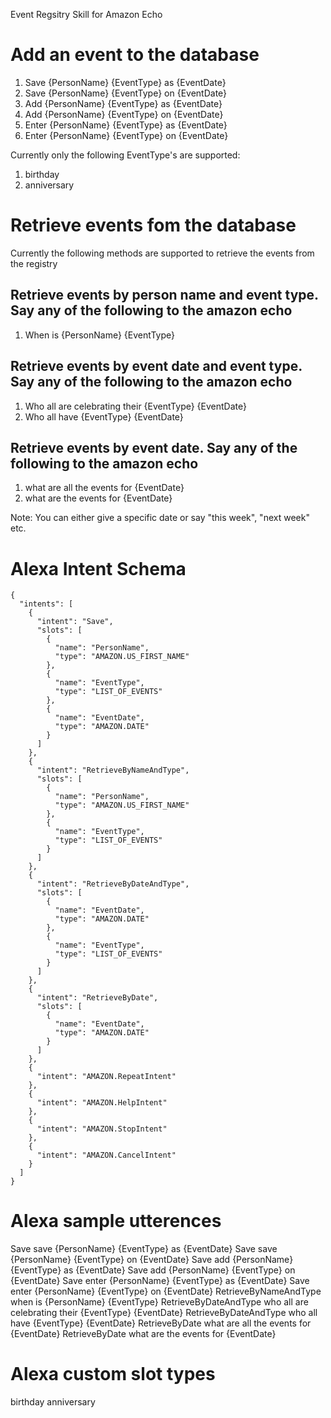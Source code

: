 Event Regsitry Skill for Amazon Echo
 
# Add an event to the database
1. Save {PersonName} {EventType} as {EventDate}
2. Save {PersonName} {EventType} on {EventDate}
3. Add {PersonName} {EventType} as {EventDate}
4. Add {PersonName} {EventType} on {EventDate}
5. Enter {PersonName} {EventType} as {EventDate}
6. Enter {PersonName} {EventType} on {EventDate}
  
Currently only the following EventType's are supported:

1. birthday
2. anniversary

  
# Retrieve events fom the database
Currently the following methods are supported to retrieve the events from the registry

## Retrieve events by person name and event type. Say any of the following to the amazon echo

1. When is {PersonName} {EventType}

## Retrieve events by event date and event type. Say any of the following to the amazon echo

1. Who all are celebrating their {EventType} {EventDate}
2. Who all have {EventType} {EventDate}

## Retrieve events by event date. Say any of the following to the amazon echo
   
1. what are all the events for {EventDate}
2. what are the events for {EventDate}

Note: You can either give a specific date or say "this week", "next week" etc. 
  
# Alexa Intent Schema
```
{
  "intents": [
    {
      "intent": "Save",
      "slots": [
        {
          "name": "PersonName",
          "type": "AMAZON.US_FIRST_NAME"
        },        
        {
          "name": "EventType",
          "type": "LIST_OF_EVENTS"
        },        
        {
          "name": "EventDate",
          "type": "AMAZON.DATE"
        }
      ]
    },
    {
      "intent": "RetrieveByNameAndType",
      "slots": [
        {
          "name": "PersonName",
          "type": "AMAZON.US_FIRST_NAME"
        }, 
        {
          "name": "EventType",
          "type": "LIST_OF_EVENTS"          
        }
      ]
    },
    {
      "intent": "RetrieveByDateAndType",
      "slots": [
        {
          "name": "EventDate",
          "type": "AMAZON.DATE"
        },
        {
          "name": "EventType",
          "type": "LIST_OF_EVENTS"          
        }        
      ]
    },   
    {
      "intent": "RetrieveByDate",
      "slots": [
        {
          "name": "EventDate",
          "type": "AMAZON.DATE"
        }       
      ]
    }, 
    {
      "intent": "AMAZON.RepeatIntent"
    },
    {
      "intent": "AMAZON.HelpIntent"
    },
    {
      "intent": "AMAZON.StopIntent"
    },
    {
      "intent": "AMAZON.CancelIntent"
    }
  ]
}
```

# Alexa sample utterences
Save save {PersonName} {EventType} as {EventDate}
Save save {PersonName} {EventType} on {EventDate}
Save add {PersonName} {EventType} as {EventDate}
Save add {PersonName} {EventType} on {EventDate}
Save enter {PersonName} {EventType} as {EventDate}
Save enter {PersonName} {EventType} on {EventDate}
RetrieveByNameAndType when is {PersonName} {EventType}
RetrieveByDateAndType who all are celebrating their {EventType} {EventDate}
RetrieveByDateAndType who all have {EventType} {EventDate}
RetrieveByDate what are all the events for {EventDate}
RetrieveByDate what are the events for {EventDate}


# Alexa custom slot types
birthday
anniversary
   
